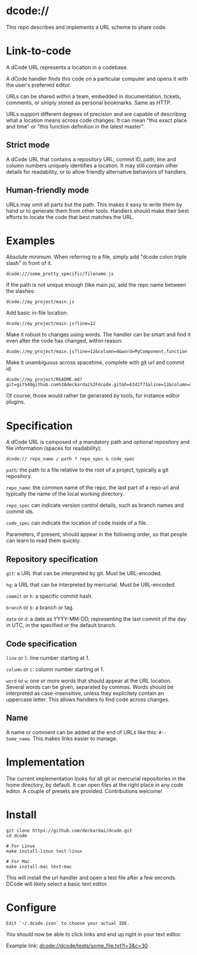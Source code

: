 # dcode://

This repo describes and implements a URL scheme to share code.

# Link-to-code

A dCode URL represents a location in a codebase.

A dCode handler finds this code on a particular computer and opens it with the user's preferred editor.

URLs can be shared within a team, embedded in documentation, tickets, comments, or simply stored as personal bookmarks. Same as HTTP.

URLs support different degrees of precision and are capable of describing what a location means across code changes. It can mean "this exact place and time" or "this function definition in the latest master".

## Strict mode

A dCode URL that contains a repository URL, commit ID, path, line and column numbers uniquely identifies a location. It may still contain other details for readability, or to allow friendly alternative behaviors of handlers.

## Human-friendly mode

URLs may omit all parts but the path. This makes it easy to write them by hand or to generate them from other tools. Handlers should make their best efforts to locate the code that best matches the URL.

# Examples

Absolute minimum. When referring to a file, simply add "dcode colon triple slash" in front of it.

    dcode:///some_pretty_specific/filename.js

If the path is not unique enough (like main.js), add the repo name between the slashes:

    dcode://my_project/main.js

Add basic in-file location:

    dcode://my_project/main.js?line=12

Make it robust to changes using words. The handler can be smart and find it even after the code has changed, within reason:

    dcode://my_project/main.js?line=12&column=4&word=MyComponent,function

Make it unambiguous across spacetime, complete with git url and commit id.

    dcode://my_project/README.md?git=git%40github.com%3Adeckardai%2Fdcode.git&h=63d2f71&line=12&column=3

Of course, those would rather be generated by tools, for instance editor plugins.


# Specification

A dCode URL is composed of a mandatory path and optional repository and file information (spaces for readability):

    dcode:// repo_name / path ? repo_spec & code_spec

`path`: the path to a file relative to the root of a project, typically a git repository.

`repo_name`: the common name of the repo, the last part of a repo url and typically the name of the local working directory.

`repo_spec` can indicate version control details, such as branch names and commit ids.

`code_spec` can indicate the location of code inside of a file.

Parameters, if present, should appear in the following order, so that people can learn to read them quickly.

## Repository specification

`git`: a URL that can be interpreted by git. Must be URL-encoded.

`hg`: a URL that can be interpreted by mercurial. Must be URL-encoded.

`commit` or `h`: a specific commit hash.

`branch` or `b`: a branch or tag.

`date` or `d`: a date as YYYY-MM-DD, representing the last commit of the day in UTC, in the specified or the default branch.

## Code specification

`line` or `l`: line number starting at 1.

`column` or `c`: column number starting at 1.

`word` or `w`: one or more words that should appear at the URL location. Several words can be given, separated by commas. Words should be interpreted as case-insensitive, unless they explicitely contain an uppercase letter. This allows handlers to find code across changes.

## Name

A name or comment can be added at the end of URLs like this: `#--Some_name`. This makes links easier to manage.


# Implementation

The current implementation looks for all git or mercurial repositories in the home directory, by default. It can open files at the right place in any code editor. A couple of presets are provided. Contributions welcome!


# Install

    git clone https://github.com/deckardai/dcode.git
    cd dcode

    # For Linux
    make install-linux test-linux

    # For Mac
    make install-mac test-mac

This will install the url handler and open a test file after a few seconds.
DCode will likely select a basic text editor.

# Configure

    Edit `~/.dcode.json` to choose your actual IDE.

You should now be able to click links and end up right in your text editor.

Example link: [dcode://dcode/tests/some_file.txt?l=3&c=30](dcode://dcode/tests/some_file.txt?l=3&c=30)

